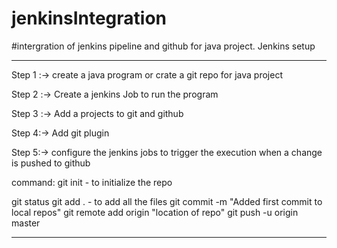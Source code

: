 # jenkinsIntegration
#intergration of jenkins pipeline and github for java project.
Jenkins setup

-------

Step 1 :-> create a java program or crate a git repo for java project

Step 2 :-> Create a jenkins Job to run the program

Step 3 :-> Add a projects to git and github

Step 4:-> Add git plugin

Step 5:-> configure the jenkins jobs to trigger the execution when a change is pushed to github



command: git init - to initialize the repo

git status
git add . - to add all the files
git commit -m "Added first commit to local repos"
git remote add origin "location of repo"
git push -u origin master

-------
